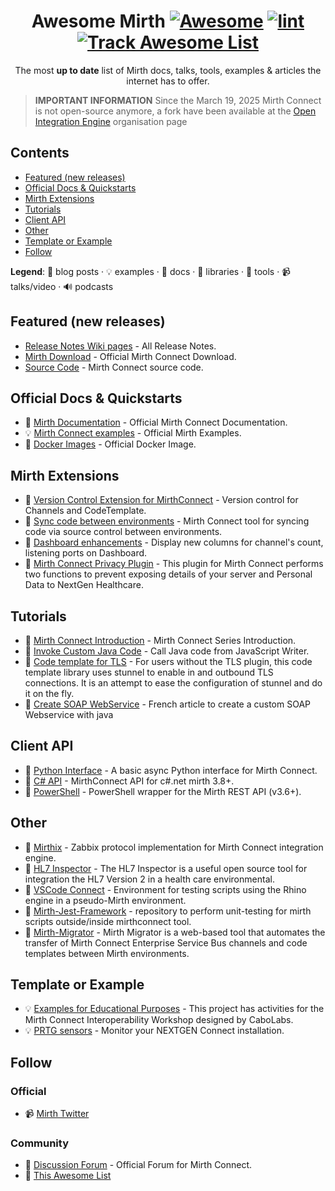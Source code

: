 <!-- badges -->

<!--lint disable awesome-git-repo-age-->

<div align="center">

<!-- title -->

<!--lint ignore no-dead-urls-->

# Awesome Mirth [![Awesome](https://awesome.re/badge.svg)](https://awesome.re) [![lint](https://github.com/mga-mirth/awesome-mirth/actions/workflows/mint.yml/badge.svg)](https://github.com/mga-mirth/awesome-mirth/actions/workflows/mint.yml) [![Track Awesome List](https://www.trackawesomelist.com/badge.svg)](https://www.trackawesomelist.com/mga-mirth/awesome-mirth/)

<!-- subtitle -->

The most **up to date** list of Mirth docs, talks, tools, examples & articles the internet has to offer.

</div>
<!-- toc -->

> **IMPORTANT INFORMATION** Since the March 19, 2025 Mirth Connect is not open-source anymore, a fork have been available at the [Open Integration Engine](https://github.com/OpenIntegrationEngine/engine) organisation page

## Contents

- [Featured (new releases)](#featured-new-releases)
- [Official Docs & Quickstarts](#official-docs--quickstarts)
- [Mirth Extensions](#mirth-extensions)
- [Tutorials](#tutorials)
- [Client API](#client-api)
- [Other](#other)
- [Template or Example](#template-or-example)
- [Follow](#follow)

**Legend**: 📝 blog posts · 💡 examples · 📖 docs · 🔌 libraries · 🔧 tools · 📹 talks/video · 🔊 podcasts

<!-- START content -->

## Featured (new releases)

- [Release Notes Wiki pages](https://github.com/nextgenhealthcare/connect/wiki/Release-Notes) - All Release Notes.
- [Mirth Download](https://www.nextgen.com/products-and-services/mirth-connect-downloads) - Official Mirth Connect Download.
- [Source Code](https://github.com/nextgenhealthcare/connect) - Mirth Connect source code.

## Official Docs & Quickstarts

- 📖 [Mirth Documentation](https://docs.nextgen.com/bundle/Mirth_User_Guide_41/page/connect/connect/topics/c_Getting_Started_mirth_connect_ug.html) - Official Mirth Connect Documentation.
- 💡 [Mirth Connect examples](https://github.com/nextgenhealthcare/connect-examples) - Official Mirth Examples.
- 🔧 [Docker Images](https://github.com/nextgenhealthcare/connect-docker) - Official Docker Image.

## Mirth Extensions

- 🔧 [Version Control Extension for MirthConnect](https://github.com/kayyagari/git-ext) - Version control for Channels and CodeTemplate.
- 🔧 [Sync code between environments](https://github.com/SagaHealthcareIT/mirthsync) - Mirth Connect tool for syncing code via source control between environments.
- 🔧 [Dashboard enhancements](https://github.com/jonbartels/mirth-connect-dashboard-count) - Display new columns for channel's count, listening ports on Dashboard.
- 🔧 [Mirth Connect Privacy Plugin](https://github.com/tonygermano/mirth-user-privacy-plugin) - This plugin for Mirth Connect performs two functions to prevent exposing details of your server and Personal Data to NextGen Healthcare.

## Tutorials

- 📝 [Mirth Connect Introduction](https://vigyanix.com/blog/mirth-connect-series-introduction/) - Mirth Connect Series Introduction.
- 📝 [Invoke Custom Java Code](https://github.com/nextgenhealthcare/connect/wiki/Invoke-Custom-Java-Code) - Call Java code from JavaScript Writer.
- 📝 [Code template for TLS](https://github.com/pacmano1/mirthstunnel) - For users without the TLS plugin, this code template library uses stunnel to enable in and outbound TLS connections. It is an attempt to ease the configuration of stunnel and do it on the fly.
- 📝 [Create SOAP WebService](https://cboyer.github.io/developpement/mirth-webservice-soap/) - French article to create a custom SOAP Webservice with java

## Client API

- 🔧 [Python Interface](https://github.com/renalreg/python-mirth-client) - A basic async Python interface for Mirth Connect.
- 🔧 [C# API](https://github.com/feathersct/MirthConnect) - MirthConnect API for c#.net mirth 3.8+.
- 🔧 [PowerShell](https://github.com/naql/PS_Mirth) - PowerShell wrapper for the Mirth REST API (v3.6+).

## Other

- 🔧 [Mirthix](https://github.com/cboyer/mirth-zabbix) - Zabbix protocol implementation for Mirth Connect integration engine.
- 🔧 [HL7 Inspector](https://bitbucket.org/crambow/hl7inspector/wiki/Home) - The HL7 Inspector is a useful open source tool for integration the HL7 Version 2 in a health care environmental.
- 🔧 [VSCode Connect](https://github.com/tonygermano/connect-vscode) - Environment for testing scripts using the Rhino engine in a pseudo-Mirth environment.
- 🔧 [Mirth-Jest-Framework](https://github.com/vibinernesto/Mirth-Jest-Framework) - repository to perform unit-testing for mirth scripts outside/inside mirthconnect tool.
- 🔧 [Mirth-Migrator](https://github.com/odoodo/Mirth-Migrator) - Mirth Migrator is a web-based tool that automates the transfer of Mirth Connect Enterprise Service Bus channels and code templates between Mirth environments.

## Template or Example

- 💡 [Examples for Educational Purposes](https://github.com/ppazos/cabolabs-mirth) - This project has activities for the Mirth Connect Interoperability Workshop designed by CaboLabs.
- 💡 [PRTG sensors](https://github.com/0xLigety/PRTG-Healthcare) - Monitor your NEXTGEN Connect installation.

## Follow

### Official

- 📹 [Mirth Twitter](https://www.twitter.com/nextgen)

### Community

- 📖 [Discussion Forum](https://github.com/nextgenhealthcare/connect/discussions) - Official Forum for Mirth Connect.
- 📖 [This Awesome List](https://github.com/mga-mirth/awesome-mirth)
